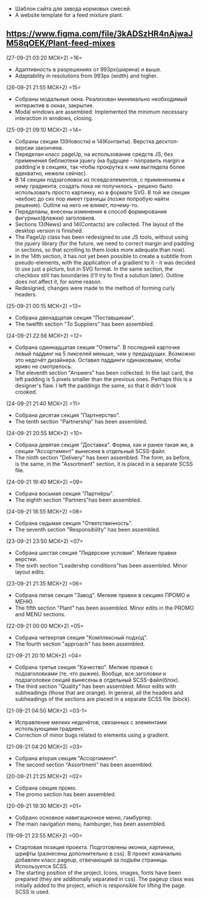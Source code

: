 - Шаблон сайта для завода кормовых смесей.
- A website template for a feed mixture plant.

https://www.figma.com/file/3kADSzHR4nAjwaJM58qOEK/Plant-feed-mixes
-----

(27-09-21 03:20 МСК+2) =16=
- Адаптивность в разрешениях от 993px(ширина) и выше.
- Adaptability in resolutions from 993px (width) and higher.


(26-09-21 21:55 МСК+2) =15=
- Собраны модальные окна. Реализован минимально необходимый интерактив в окнах, закрытие.
- Modal windows are assembled. Implemented the minimum necessary interaction in windows, closing.


(25-09-21 09:10 МСК+2) =14=
- Собраны секции 13(Новости) и 14(Контакты). Верстка десктоп-версии закончена.
- Переделан класс pageUp, на использование средств JS, без применения библиотеки jquery (на будущее - поправить margin и padding'и в секциях, так чтобы прокрутка к ним выглядела более адекватно, нежели сейчас).
- В 14 секции подзаголовок из псевдоэлементов, с применением к нему градиента, создать пока не получилось - решено было использовать просто картинку, но в формате SVG. В той же секции чекбокс до сих пор имеет границы (позже попробую найти решение). Outline на него не влияет, почему-то. 
- Переделаны, внесены изменения в способ формирования фигурных(флажки) заголовков. 
- Sections 13(News) and 14(Contacts) are collected. The layout of the desktop version is finished.
- The PageUp class has been redesigned to use JS tools, without using the jquery library (for the future, we need to correct margin and padding in sections, so that scrolling to them looks more adequate than now).
- In the 14th section, it has not yet been possible to create a subtitle from pseudo-elements, with the application of a gradient to it - it was decided to use just a picture, but in SVG format. In the same section, the checkbox still has boundaries (I'll try to find a solution later). Outline does not affect it, for some reason.
- Redesigned, changes were made to the method of forming curly headers.


(25-09-21 00:15 МСК+2) =13=
- Собрана двенадцатая секция "Поставщикам".
- The twelfth section "To Suppliers" has been assembled.


(24-09-21 22:56 МСК+2) =12=
- Собрана одиннадцатая секция "Ответы". В последней карточке левый паддинг на 5 пикселей меньше, чем у предыдущих. Возможно это недочёт дизайнера. Оставил паддинги одинаковыми, чтобы криво не смотрелось.
- The eleventh section "Answers" has been collected. In the last card, the left padding is 5 pixels smaller than the previous ones. Perhaps this is a designer's flaw. I left the paddings the same, so that it didn't look crooked.


(24-09-21 21:40 МСК+2) =11=
- Собрана десятая секция "Партнерство".
- The tenth section "Partnership" has been assembled.


(24-09-21 20:55 МСК+2) =10=
- Собрана девятая секция "Доставка". Форма, как и ранее такая же, в секции "Ассортимент" вынесена в отдельный SCSS-файл.
- The ninth section "Delivery" has been assembled. The form, as before, is the same, in the "Assortment" section, it is placed in a separate SCSS file.


(24-09-21 19:40 МСК+2) =09=
- Собрана восьмая секция "Партнёры".
- The eighth section "Partners"has been assembled.


(24-09-21 18:55 МСК+2) =08=
- Собрана седьмая секция "Ответственность".
- The seventh section "Responsibility" has been assembled.


(23-09-21 23:50 МСК+2) =07=
- Собрана шестая секция "Лидерские условия". Мелкие правки верстки.
- The sixth section "Leadership conditions"has been assembled. Minor layout edits.


(23-09-21 21:35 МСК+2) =06=
- Собрана пятая секция "Завод". Мелкие правки в секциях ПРОМО и МЕНЮ.
- The fifth section "Plant" has been assembled. Minor edits in the PROMO and MENU sections.


(22-09-21 00:00 МСК+2) =05=
- Собрана четвертая секция "Комплексный подход".
- The fourth section "approach" has been assembled.


(21-09-21 20:10 МСК+2) =04=
- Собрана третья секция "Качество". Мелкие правки с подзаголовками (те, что рыжие). Вообще, все заголовки и подзаголовки секций вынесены в отдельный SCSS-файл(блок).
- The third section "Quality" has been assembled. Minor edits with subheadings (those that are orange). In general, all the headers and subheadings of the sections are placed in a separate SCSS file (block).


(21-09-21 04:50 МСК+2) =03-1=
- Исправление мелких недочётов, связанных с элементами использующими градиент.
- Correction of minor bugs related to elements using a gradient.


(21-09-21 04:20 МСК+2) =03=
- Собрана вторая секция "Ассортимент".
- The second section "Assortment" has been assembled.


(20-09-21 21:25 МСК+2) =02=
- Собрана секция промо.
- The promo section has been assembled.


(20-09-21 19:30 МСК+2) =01=
- Собрано основное навигационное меню, гамбургер.
- The main navigation menu, hamburger, has been assembled.


(19-09-21 23:55 МСК+2) =00=
- Стартовая позиция проекта. Подготовлены иконки, картинки, шрифты (разнесены дополнительно в css). В проект изначально добавлен класс pageup, отвечающий за подъём страницы. Используется SCSS.
- The starting position of the project. Icons, images, fonts have been prepared (they are additionally separated in css). The pageup class was initially added to the project, which is responsible for lifting the page. SCSS is used.
